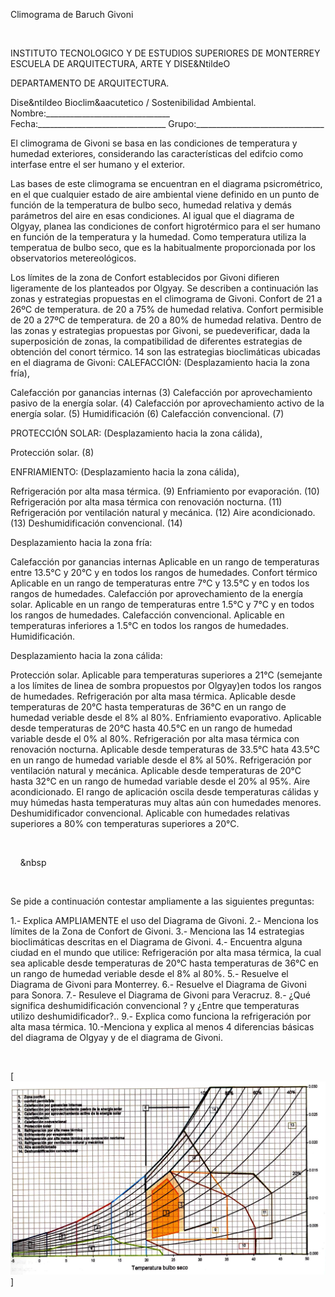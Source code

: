 

Climograma de Baruch Givoni




 


INSTITUTO TECNOLOGICO Y DE ESTUDIOS SUPERIORES DE MONTERREY 
ESCUELA DE ARQUITECTURA, ARTE Y DISE&NtildeO 

DEPARTAMENTO DE ARQUITECTURA.

Dise&ntildeo Bioclim&aacutetico / Sostenibilidad Ambiental.
Nombre:_______________________________ 
Fecha:________________________________ 
Grupo:________________________________ 

 El climograma de Givoni se basa en las condiciones de temperatura y humedad exteriores, considerando las características del edifcio como interfase entre el ser humano y el exterior. 

Las bases de este climograma se encuentran en el diagrama psicrométrico, en el que cualquier estado de aire ambiental viene definido en un punto de función de la temperatura de bulbo seco, humedad relativa y demás parámetros del aire en esas condiciones. 
 Al igual que el diagrama de Olgyay, planea las condiciones de confort higrotérmico para el ser humano en función de la temperatura y la humedad. Como temperatura utiliza la temperatua de bulbo seco, que es la habitualmente proporcionada por los observatorios metereológicos. 

Los límites de la zona de Confort establecidos por Givoni difieren ligeramente de los planteados por Olgyay. Se describen a continuación las zonas y estrategias propuestas en el climograma de Givoni.
 Confort 
de 21 a 26ºC de temperatura.
de 20 a 75% de humedad relativa. 
 Confort permisible 
de 20 a 27ºC de temperatura.
de 20 a 80% de humedad relativa. 
Dentro de las zonas y estrategias propuestas por Givoni, se puedeverificar, dada la superposición de zonas, la compatibilidad de diferentes estrategias de obtención del conort térmico. 
14 son las estrategias bioclimáticas ubicadas en el diagrama de Givoni: 
CALEFACCIÓN: (Desplazamiento hacia la zona fría),

 Calefacción por ganancias internas (3)
 Calefacción por aprovechamiento pasivo de la energía solar. (4)
 Calefacción por aprovechamiento activo de la energía solar. (5)
 Humidificación (6)
 Calefacción convencional. (7) 

PROTECCIÓN SOLAR: (Desplazamiento hacia la zona cálida),

Protección solar. (8)

ENFRIAMIENTO: (Desplazamiento hacia la zona cálida),

 Refrigeración por alta masa térmica. (9)
 Enfriamiento por evaporación. (10) 
 Refrigeración por alta masa térmica con renovación nocturna. (11)
 Refrigeración por ventilación natural y mecánica. (12)
 Aire acondicionado. (13)
 Deshumidificación convencional. (14)



Desplazamiento hacia la zona fría: 

 Calefacción por ganancias internas 
Aplicable en un rango de temperaturas entre 13.5°C y 20°C y en todos los rangos de humedades. 
 Confort térmico
Aplicable en un rango de temperaturas entre 7°C y 13.5°C y en todos los rangos de humedades. 
 Calefacción por aprovechamiento de la energía solar.
Aplicable en un rango de temperaturas entre 1.5°C y 7°C y en todos los rangos de humedades. 
 Calefacción convencional.
Aplicable en temperaturas inferiores a 1.5°C en todos los rangos de humedades.
 Humidificación.


Desplazamiento hacia la zona cálida: 

 Protección solar.
Aplicable para temperaturas superiores a 21°C (semejante a los límites de linea de sombra propuestos por Olgyay)en todos los rangos de humedades.
 Refrigeración por alta masa térmica.
Aplicable desde temperaturas de 20°C hasta temperaturas de 36°C en un rango de humedad veriable desde el 8% al 80%.
 Enfriamiento evaporativo.
Aplicable desde temperaturas de 20°C hasta 40.5°C en un rango de humedad variable desde el 0% al 80%.
 Refrigeración por alta masa térmica con renovación nocturna.
Aplicable desde temperaturas de 33.5°C hata 43.5°C en un rango de humedad variable desde el 8% al 50%.
 Refrigeración por ventilación natural y mecánica.
Aplicable desde temperaturas de 20°C hasta 32°C en un rango de humedad variable desde el 20% al 95%.
 Aire acondicionado.
El rango de aplicación oscila desde temperaturas cálidas y muy húmedas hasta temperaturas muy altas aún con humedades menores. 
 Deshumidificador convencional.
Aplicable con humedades relativas superiores a 80% con temperaturas superiores a 20°C.




 
 
  
 
     &nbsp 
  

 
 

Se pide a continuación contestar ampliamente a las siguientes preguntas: 

1.- Explica AMPLIAMENTE el uso del Diagrama de Givoni.
2.- Menciona los límites de la Zona de Confort de Givoni.
3.- Menciona las 14 estrategias bioclimáticas descritas en el Diagrama de Givoni.
4.- Encuentra alguna ciudad en el mundo que utilice: Refrigeración por alta masa térmica, la cual sea aplicable desde temperaturas de 20°C hasta temperaturas de 36°C en un rango de humedad veriable desde el 8% al 80%. 
5.- Resuelve el Diagrama de Givoni para Monterrey.
6.- Resuelve el Diagrama de Givoni para Sonora.
7.- Resuleve el Diagrama de Givoni para Veracruz. 
8.- ¿Qué significa deshumidificación convencional ? y ¿Entre que temperaturas utilizo deshumidificador?..
9.- Explica como funciona la refrigeración por alta masa térmica. 
10.-Menciona y explica al menos 4 diferencias básicas del diagrama de Olgyay y de el diagrama de Givoni.





 

 


 
 




[![](./content/3/M3.20/GIVONI.jpg)]
